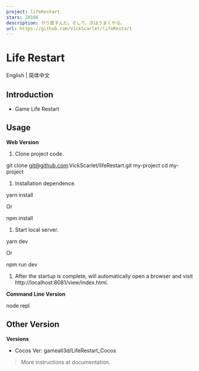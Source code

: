 ```yaml
---
project: lifeRestart
stars: 10166
description: やり直すんだ。そして、次はうまくやる。
url: https://github.com/VickScarlet/lifeRestart
---
```


Life Restart
============

English | 简体中文

Introduction
------------

-   Game Life Restart

Usage
-----

**Web Version**  

1.  Clone project code.

git clone git@github.com:VickScarlet/lifeRestart.git my-project
cd my-project

1.  Installation dependence.

yarn install

Or

npm install

1.  Start local server.

yarn dev

Or

npm run dev

1.  After the startup is complete, will automatically open a browser and visit http://localhost:8081/view/index.html.

**Command Line Version**  

node repl

Other Version
-------------

**Versions**  

-   Cocos Ver: gameall3d/LifeRestart\_Cocos

> More instructions at documentation.
